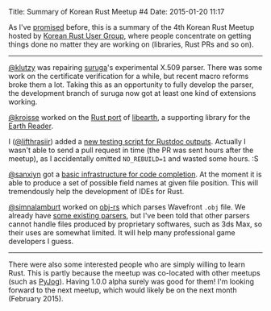 Title: Summary of Korean Rust Meetup #4
Date: 2015-01-20 11:17

As I've [promised](worklog-2015-01-17.html) before,
this is a summary of the 4th Korean Rust Meetup
hosted by [Korean Rust User Group](http://rust-kr.org/),
where people concentrate on getting things done
no matter they are working on (libraries, Rust PRs and so on).

* * *

[@klutzy](https://github.com/klutzy) was repairing
[suruga](https://github.com/klutzy/suruga)'s experimental X.509 parser.
There was some work on the certificate verification for a while,
but recent macro reforms broke them a lot.
Taking this as an opportunity to fully develop the parser,
the development branch of suruga now got
at least one kind of extensions working.

[@kroisse](https://github.com/kroisse) worked on
the [Rust port](https://github.com/earthreader/rust-earth) of
[libearth](http://libearth.earthreader.org/),
a supporting library for the [Earth Reader](http://earthreader.org/).

I ([@lifthrasiir](https://github.com/lifthrasiir)) added
a [new testing script for Rustdoc outputs](https://github.com/rust-lang/rust/pull/21304).
Actually I wasn't able to send a pull request in time
(the PR was sent hours after the meetup),
as I accidentally omitted `NO_REBUILD=1` and wasted some hours. :S

[@sanxiyn](https://github.com/sanxiyn) got
a [basic infrastructure for code completion](https://github.com/rust-lang/rust/pull/21323).
At the moment it is able to produce
a set of possible field names at given file position.
This will tremendously help the development of IDEs for Rust.

[@simnalamburt](https://github.com/simnalamburt) worked on
[obj-rs](https://github.com/simnalamburt/obj-rs)
which parses Wavefront `.obj` file.
We already have [some existing parsers](https://crates.io/search?q=obj),
but I've been told that
other parsers cannot handle files produced by proprietary softwares,
such as 3ds Max, so their uses are somewhat limited.
It will help many professional game developers I guess.

* * *

There were also some interested people who are simply willing to learn Rust.
This is partly because the meetup was co-located with other meetups
(such as [PyJog](https://ko-kr.facebook.com/pyjog)).
Having 1.0.0 alpha surely was good for them!
I'm looking forward to the next meetup,
which would likely be on the next month (February 2015).

